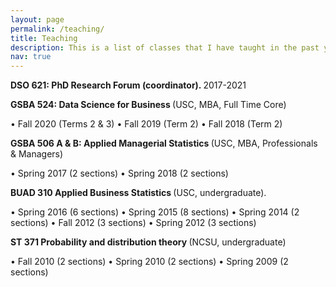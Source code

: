 ```yaml
---
layout: page
permalink: /teaching/
title: Teaching
description: This is a list of classes that I have taught in the past years. 
nav: true
---
```


<strong> DSO 621: PhD Research Forum (coordinator). </strong> 2017-2021

<strong> GSBA 524:  Data Science for Business </strong> (USC, MBA, Full Time Core)   

•	Fall 2020 (Terms 2 & 3) •	Fall 2019 (Term 2) •	Fall 2018 (Term 2)

<strong> GSBA 506 A & B:  Applied Managerial Statistics </strong> (USC, MBA, Professionals & Managers)

•	Spring 2017 (2 sections) •	Spring 2018 (2 sections)

<strong>  BUAD 310 Applied Business Statistics </strong> (USC, undergraduate). 

•	Spring 2016 (6 sections) •	Spring 2015 (8 sections) •	Spring 2014 (2 sections)
•	Fall 2012 (3 sections) •	Spring 2012 (3 sections)

<strong>ST 371 Probability and distribution theory </strong> (NCSU, undergraduate)

•	Fall 2010 (2 sections) •	Spring 2010 (2 sections) •	Spring 2009 (2 sections)

